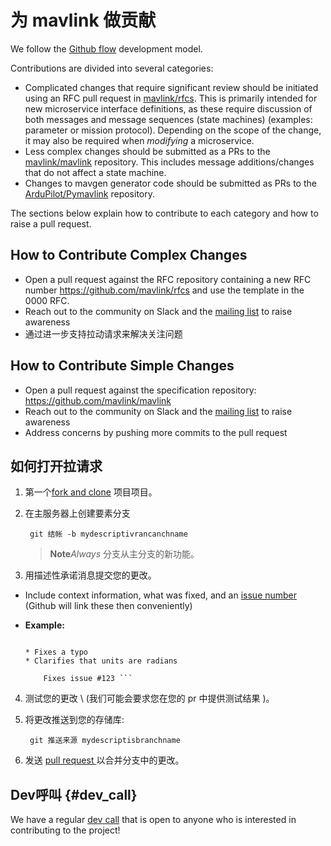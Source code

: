 # 为 mavlink 做贡献

We follow the [Github flow](https://guides.github.com/introduction/flow/) development model.

Contributions are divided into several categories:

* Complicated changes that require significant review should be initiated using an RFC pull request in [mavlink/rfcs](https://github.com/mavlink/rfcs). This is primarily intended for new microservice interface definitions, as these require discussion of both messages and message sequences (state machines) \(examples: parameter or mission protocol\). Depending on the scope of the change, it may also be required when *modifying* a microservice.
* Less complex changes should be submitted as a PRs to the [mavlink/mavlink](https://github.com/mavlink/mavlink) repository. This includes message additions/changes that do not affect a state machine.
* Changes to mavgen generator code should be submitted as PRs to the [ArduPilot/Pymavlink](https://github.com/ArduPilot/pymavlink) repository.

The sections below explain how to contribute to each category and how to raise a pull request.

## How to Contribute Complex Changes

* Open a pull request against the RFC repository containing a new RFC number <https://github.com/mavlink/rfcs> and use the template in the 0000 RFC.
* Reach out to the community on Slack and the [mailing list](https://groups.google.com/forum/#!forum/mavlink) to raise awareness
* 通过进一步支持拉动请求来解决关注问题

## How to Contribute Simple Changes

* Open a pull request against the specification repository: <https://github.com/mavlink/mavlink>
* Reach out to the community on Slack and the [mailing list](https://groups.google.com/forum/#!forum/mavlink) to raise awareness
* Address concerns by pushing more commits to the pull request

## 如何打开拉请求

1. 第一个[fork and clone](https://help.github.com/articles/fork-a-repo) 项目项目。
2. 在主服务器上创建要素分支
    
        git 结帐 -b mydescriptivrancanchname
        
    
    > **Note***Always* 分支从主分支的新功能。

3. 用描述性承诺消息提交您的更改。

* Include context information, what was fixed, and an [issue number](https://github.com/mavlink/mavlink) \(Github will link these then conveniently\)
* **Example:**
    
    ``` Change the attitude output spec documentation
    
    * Fixes a typo
    * Clarifies that units are radians
        
        Fixes issue #123 ```

4. 测试您的更改 \ (我们可能会要求您在您的 pr 中提供测试结果 \)。

5. 将更改推送到您的存储库:
    
        git 推送来源 mydescriptisbranchname
        

6. 发送 [pull request ](https://github.com/mavlink/mavlink/compare/) 以合并分支中的更改。

## Dev呼叫 {#dev_call}

We have a regular [dev call](../about/support.md#dev_call) that is open to anyone who is interested in contributing to the project!